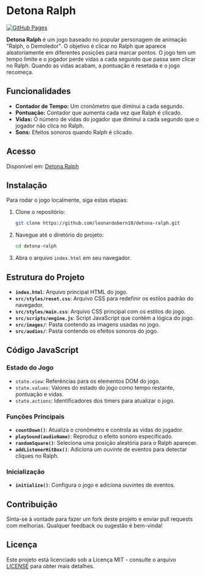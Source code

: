 # Detona Ralph

[![GitHub Pages](https://img.shields.io/badge/Live_Demo-Available-brightgreen)](https://leonardobern10.github.io/detona-ralph/)

**Detona Ralph** é um jogo baseado no popular personagem de animação "Ralph, o Demoledor". O objetivo é clicar no Ralph que aparece aleatoriamente em diferentes posições para marcar pontos. O jogo tem um tempo limite e o jogador perde vidas a cada segundo que passa sem clicar no Ralph. Quando as vidas acabam, a pontuação é resetada e o jogo recomeça.

## Funcionalidades

- **Contador de Tempo:** Um cronômetro que diminui a cada segundo.
- **Pontuação:** Contador que aumenta cada vez que Ralph é clicado.
- **Vidas:** O número de vidas do jogador que diminui a cada segundo que o jogador não clica no Ralph.
- **Sons:** Efeitos sonoros quando Ralph é clicado.

## Acesso

Disponível em: [Detona Ralph](https://leonardobern10.github.io/detona-ralph/)

## Instalação

Para rodar o jogo localmente, siga estas etapas:

1. Clone o repositório:

    ```bash
    git clone https://github.com/leonardobern10/detona-ralph.git
    ```

2. Navegue até o diretório do projeto:

    ```bash
    cd detona-ralph
    ```

3. Abra o arquivo `index.html` em seu navegador.

## Estrutura do Projeto

- **`index.html`**: Arquivo principal HTML do jogo.
- **`src/styles/reset.css`**: Arquivo CSS para redefinir os estilos padrão do navegador.
- **`src/styles/main.css`**: Arquivo CSS principal com os estilos do jogo.
- **`src/scripts/engine.js`**: Script JavaScript que contém a lógica do jogo.
- **`src/images/`**: Pasta contendo as imagens usadas no jogo.
- **`src/audios/`**: Pasta contendo os efeitos sonoros do jogo.

## Código JavaScript

### Estado do Jogo

- `state.view`: Referências para os elementos DOM do jogo.
- `state.values`: Valores do estado do jogo como tempo restante, pontuação e vidas.
- `state.actions`: Identificadores dos timers para atualizar o jogo.

### Funções Principais

- **`countDown()`**: Atualiza o cronômetro e controla as vidas do jogador.
- **`playSound(audioName)`**: Reproduz o efeito sonoro especificado.
- **`randomSquare()`**: Seleciona uma posição aleatória para o Ralph aparecer.
- **`addListenerHitBox()`**: Adiciona um ouvinte de eventos para detectar cliques no Ralph.

### Inicialização

- **`initialize()`**: Configura o jogo e adiciona ouvintes de eventos.

## Contribuição

Sinta-se à vontade para fazer um fork deste projeto e enviar pull requests com melhorias. Qualquer feedback ou sugestão é bem-vinda!

## Licença

Este projeto está licenciado sob a Licença MIT - consulte o arquivo [LICENSE](LICENSE) para obter mais detalhes.
